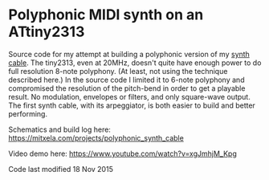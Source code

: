 # Polyphonic MIDI synth on an ATtiny2313
Source code for my attempt at building a polyphonic version of my [synth cable](https://github.com/mitxela/synthcable). The tiny2313, even at 20MHz, doesn't quite have enough power to do full resolution 8-note polyphony. (At least, not using the technique described here.) In the source code I limited it to 6-note polyphony and compromised the resolution of the pitch-bend in order to get a playable result. No modulation, envelopes or filters, and only square-wave output. The first synth cable, with its arpeggiator, is both easier to build and better performing. 

Schematics and build log here: https://mitxela.com/projects/polyphonic_synth_cable

Video demo here: https://www.youtube.com/watch?v=xgJmhjM_Kpg

Code last modified 18 Nov 2015